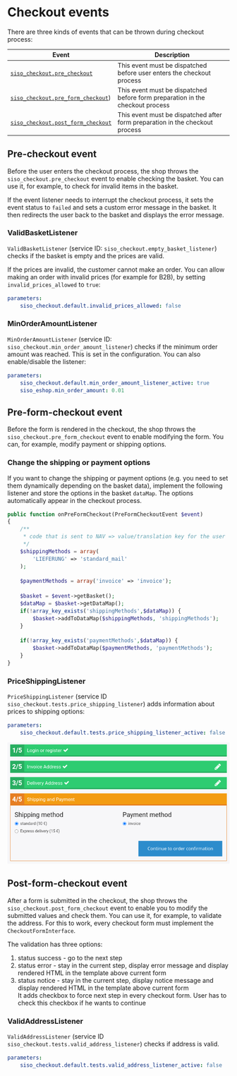 # Checkout events

There are three kinds of events that can be thrown during checkout process:

| Event                                  | Description                                                                   |
| -------------------------------------- | ----------------------------------------------------------------------------- |
| [`siso_checkout.pre_checkout`](#pre-checkout-event) | This event must be dispatched before user enters the checkout process         |
| [`siso_checkout.pre_form_checkout`](#pre-form-checkout-event)) | This event must be dispatched before form preparation in the checkout process |
| [`siso_checkout.post_form_checkout`](#post-form-checkout-event) | This event must be dispatched after form preparation in the checkout process  |

## Pre-checkout event

Before the user enters the checkout process, the shop throws the `siso_checkout.pre_checkout` event to enable checking the basket.
You can use it, for example, to check for invalid items in the basket.

If the event listener needs to interrupt the checkout process, it sets the event status to `failed` and sets a custom error message in the basket.
It then redirects the user back to the basket and displays the error message.

### ValidBasketListener

`ValidBasketListener` (service ID: `siso_checkout.empty_basket_listener`) checks if the basket is empty and the prices are valid.

If the prices are invalid, the customer cannot make an order.
You can allow making an order with invalid prices (for example for B2B), by setting `invalid_prices_allowed` to `true`:

``` yaml
parameters:
    siso_checkout.default.invalid_prices_allowed: false
```

### MinOrderAmountListener

`MinOrderAmountListener` (service ID: `siso_checkout.min_order_amount_listener`) checks if the minimum order amount was reached.
This is set in the configuration. You can also enable/disable the listener:

``` yaml
parameters:
    siso_checkout.default.min_order_amount_listener_active: true
    siso_eshop.min_order_amount: 0.01
```

## Pre-form-checkout event

Before the form is rendered in the checkout, the shop throws the `siso_checkout.pre_form_checkout` event to enable modifying the form.
You can, for example, modify payment or shipping options.

### Change the shipping or payment options

If you want to change the shipping or payment options (e.g. you need to set them dynamically depending on the basket data),
implement the following listener and store the options in the basket `dataMap`.
The options automatically appear in the checkout process.

``` php
public function onPreFormCheckout(PreFormCheckoutEvent $event)
{
    /**
     * code that is sent to NAV => value/translation key for the user
     */
    $shippingMethods = array(
        'LIEFERUNG' => 'standard_mail'
    );       

    $paymentMethods = array('invoice' => 'invoice');
    
    $basket = $event->getBasket();
    $dataMap = $basket->getDataMap();
    if(!array_key_exists('shippingMethods',$dataMap)) {
        $basket->addToDataMap($shippingMethods, 'shippingMethods');
    }

    if(!array_key_exists('paymentMethods',$dataMap)) {
        $basket->addToDataMap($paymentMethods, 'paymentMethods');
    }
}
```

### PriceShippingListener

`PriceShippingListener` (service ID `siso_checkout.tests.price_shipping_listener`) adds information about prices to shipping options:

``` yaml
parameters:
    siso_checkout.default.tests.price_shipping_listener_active: false
```

![](../../img/checkout_events_2.png "Shipping options coming form the PriceShippingListener")

## Post-form-checkout event

After a form is submitted in the checkout, the shop throws the `siso_checkout.post_form_checkout` event
to enable you to modify the submitted values and check them.
You can use it, for example, to validate the address.
For this to work, every checkout form must implement the `CheckoutFormInterface`.

The validation has three options:

1. status success - go to the next step
2. status error - stay in the current step, display error message and display rendered HTML in the template above current form
3. status notice - stay in the current step, display notice message and display rendered HTML in the template above current form  
It adds checkbox to force next step in every checkout form. User has to check this checkbox if he wants to continue

### ValidAddressListener

`ValidAddressListener` (service ID `siso_checkout.tests.valid_address_listener`) checks if address is valid. 

``` yaml
parameters:
    siso_checkout.default.tests.valid_address_listener_active: false
```
